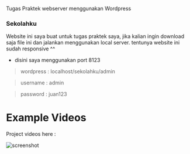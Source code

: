 Tugas Praktek webserver menggunakan Wordpress

### Sekolahku
Website ini saya buat untuk tugas praktek saya, jika kalian ingin download saja file ini dan jalankan menggunakan local server. tentunya website ini sudah responsive ^^

-  disini saya menggunakan port 8123

> wordpress : localhost/sekolahku/admin

> username : admin

> password : juan123


# Example Videos
Project videos here :

![screenshot](https://github.com/Jooselleebew/wp-sekolah/blob/juan/wp-sekolah.gif)

